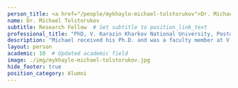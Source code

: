 ```yaml
---
person_title: <a href="/people/mykhaylo-michael-tolstorukov">Dr. Michael Tolstorukov</a>
name: Dr. Michael Tolstorukov
subtitle: Research Fellow  # Set subtitle to position_link_text
professional_title: "PhD, V. Karazin Kharkov National University, Postdoctoral Fellow/Instructor (2007-2012), Departmental Fellow in Molecular Biology Department, Massachusetts General Hospital"
description: "Michael received his Ph.D. and was a faculty member at V. Karazin Kharkov National University, Kharkov, Ukraine. He is an expert in the biophysics of nucleosome positioning. He is a special Departmental Fellow in the Molecular Biology Department at the Massachusetts General Hospital."
layout: person
academic: 10  # Updated academic field
image: ./img/mykhaylo-michael-tolstorukov.jpg
hide_footer: true
position_category: Alumni
---
```

